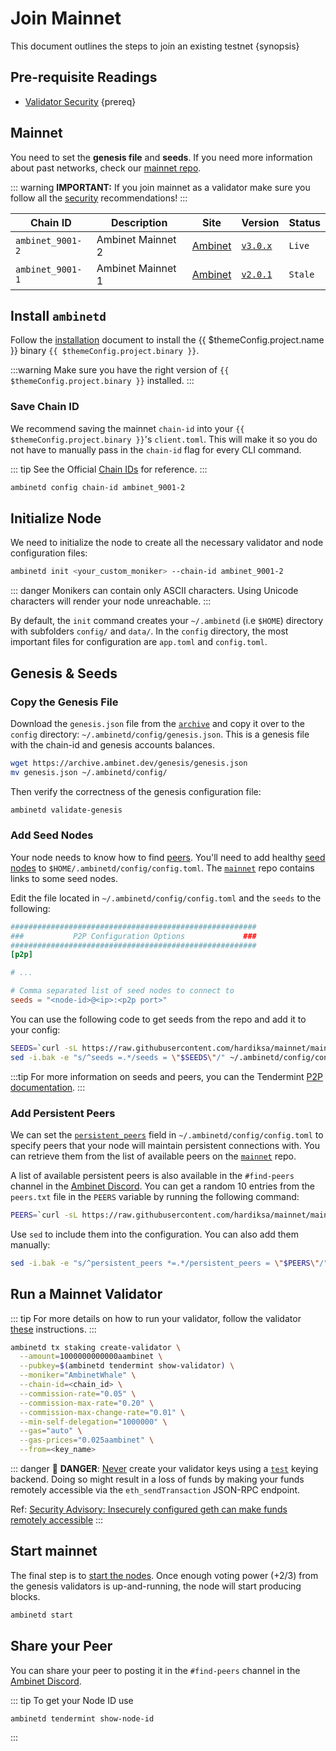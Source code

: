 <!--
order: 3
-->

# Join Mainnet

This document outlines the steps to join an existing testnet {synopsis}

## Pre-requisite Readings

- [Validator Security](./security/security.md) {prereq}

## Mainnet

You need to set the **genesis file** and **seeds**. If you need more information about past networks, check our [mainnet repo](https://github.com/hardiksa/mainnet).

::: warning
**IMPORTANT:** If you join mainnet as a validator make sure you follow all the [security](./security/security.md) recommendations!
:::

| Chain ID       | Description     | Site                                                               | Version                                                      | Status  |
| -------------- | --------------- | ------------------------------------------------------------------ | ------------------------------------------------------------ | ------- |
| `ambinet_9001-2` | Ambinet Mainnet 2 | [Ambinet](https://github.com/hardiksa/mainnet/tree/main/ambinet_9001-2) | [`v3.0.x`](https://github.com/hardiksa/ambinet/releases)        | `Live`  |
| `ambinet_9001-1` | Ambinet Mainnet 1 | [Ambinet](https://github.com/hardiksa/mainnet/tree/main/ambinet_9001-1) | [`v2.0.1`](https://github.com/hardiksa/ambinet/releases/v2.0.1) | `Stale` |

## Install `ambinetd`

Follow the [installation](./quickstart/installation.md) document to install the {{ $themeConfig.project.name }} binary `{{ $themeConfig.project.binary }}`.

:::warning
Make sure you have the right version of `{{ $themeConfig.project.binary }}` installed.
:::

### Save Chain ID

We recommend saving the mainnet `chain-id` into your `{{ $themeConfig.project.binary }}`'s `client.toml`. This will make it so you do not have to manually pass in the `chain-id` flag for every CLI command.

::: tip
See the Official [Chain IDs](./../users/technical_concepts/chain_id.md#official-chain-ids) for reference.
:::

```bash
ambinetd config chain-id ambinet_9001-2
```

## Initialize Node

We need to initialize the node to create all the necessary validator and node configuration files:

```bash
ambinetd init <your_custom_moniker> --chain-id ambinet_9001-2
```

::: danger
Monikers can contain only ASCII characters. Using Unicode characters will render your node unreachable.
:::

By default, the `init` command creates your `~/.ambinetd` (i.e `$HOME`) directory with subfolders `config/` and `data/`.
In the `config` directory, the most important files for configuration are `app.toml` and `config.toml`.

## Genesis & Seeds

### Copy the Genesis File

Download the `genesis.json` file from the [`archive`](https://archive.ambinet.dev/genesis/genesis.json) and copy it over to the `config` directory: `~/.ambinetd/config/genesis.json`. This is a genesis file with the chain-id and genesis accounts balances.

```bash
wget https://archive.ambinet.dev/genesis/genesis.json
mv genesis.json ~/.ambinetd/config/
```

Then verify the correctness of the genesis configuration file:

```bash
ambinetd validate-genesis
```

### Add Seed Nodes

Your node needs to know how to find [peers](https://docs.tendermint.com/master/tendermint-core/using-tendermint.html#peers). You'll need to add healthy [seed nodes](https://docs.tendermint.com/master/tendermint-core/using-tendermint.html#seed) to `$HOME/.ambinetd/config/config.toml`. The [`mainnet`](https://github.com/hardiksa/mainnet) repo contains links to some seed nodes.

Edit the file located in `~/.ambinetd/config/config.toml` and the `seeds` to the following:

```toml
#######################################################
###           P2P Configuration Options             ###
#######################################################
[p2p]

# ...

# Comma separated list of seed nodes to connect to
seeds = "<node-id>@<ip>:<p2p port>"
```

You can use the following code to get seeds from the repo and add it to your config:

```bash
SEEDS=`curl -sL https://raw.githubusercontent.com/hardiksa/mainnet/main/ambinet_9001-2/seeds.txt | awk '{print $1}' | paste -s -d, -`
sed -i.bak -e "s/^seeds =.*/seeds = \"$SEEDS\"/" ~/.ambinetd/config/config.toml
```

:::tip
For more information on seeds and peers, you can the Tendermint [P2P documentation](https://docs.tendermint.com/master/spec/p2p/peer.html).
:::

### Add Persistent Peers

We can set the [`persistent_peers`](https://docs.tendermint.com/master/tendermint-core/using-tendermint.html#persistent-peer) field in `~/.ambinetd/config/config.toml` to specify peers that your node will maintain persistent connections with. You can retrieve them from the list of
available peers on the [`mainnet`](https://github.com/hardiksa/mainnet) repo.

A list of available persistent peers is also available in the `#find-peers` channel in the [Ambinet Discord](https://discord.gg/ambinet). You can get a random 10 entries from the `peers.txt` file in the `PEERS` variable by running the following command:

```bash
PEERS=`curl -sL https://raw.githubusercontent.com/hardiksa/mainnet/main/ambinet_9001-2/peers.txt | sort -R | head -n 10 | awk '{print $1}' | paste -s -d, -`
```

Use `sed` to include them into the configuration. You can also add them manually:

```bash
sed -i.bak -e "s/^persistent_peers *=.*/persistent_peers = \"$PEERS\"/" ~/.ambinetd/config/config.toml
```

## Run a Mainnet Validator

::: tip
For more details on how to run your validator, follow the validator [these](./setup/run_validator.md) instructions.
:::

```bash
ambinetd tx staking create-validator \
  --amount=1000000000000aambinet \
  --pubkey=$(ambinetd tendermint show-validator) \
  --moniker="AmbinetWhale" \
  --chain-id=<chain_id> \
  --commission-rate="0.05" \
  --commission-max-rate="0.20" \
  --commission-max-change-rate="0.01" \
  --min-self-delegation="1000000" \
  --gas="auto" \
  --gas-prices="0.025aambinet" \
  --from=<key_name>
```

::: danger
🚨 **DANGER**: <u>Never</u> create your validator keys using a [`test`](./../users/keys/keyring.md#testing) keying backend. Doing so might result in a loss of funds by making your funds remotely accessible via the `eth_sendTransaction` JSON-RPC endpoint.

Ref: [Security Advisory: Insecurely configured geth can make funds remotely accessible](https://blog.ethereum.org/2015/08/29/security-alert-insecurely-configured-geth-can-make-funds-remotely-accessible/)
:::

## Start mainnet

The final step is to [start the nodes](./quickstart/run_node.md#start-node). Once enough voting power (+2/3) from the genesis validators is up-and-running, the node will start producing blocks.

```bash
ambinetd start
```

## Share your Peer

You can share your peer to posting it in the `#find-peers` channel in the [Ambinet Discord](https://discord.gg/ambinet).

::: tip
To get your Node ID use

```bash
ambinetd tendermint show-node-id
```

:::
